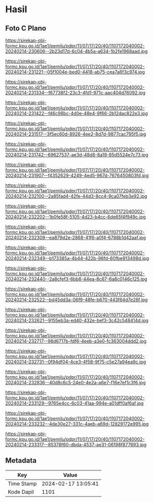 # Hasil

## Foto C Plano

https://sirekap-obj-formc.kpu.go.id/1ae1/pemilu/pdpr/11/07/17/20/40/1107172040002-20240214-230606--2b23d17d-6c04-4b5a-a634-1b2fe1968aad.jpg

https://sirekap-obj-formc.kpu.go.id/1ae1/pemilu/pdpr/11/07/17/20/40/1107172040002-20240214-231221--05f1004e-bed0-4418-ab75-cea7a6f3c974.jpg

https://sirekap-obj-formc.kpu.go.id/1ae1/pemilu/pdpr/11/07/17/20/40/1107172040002-20240214-231334--f67738f2-23c3-4fd1-971c-aac404d76092.jpg

https://sirekap-obj-formc.kpu.go.id/1ae1/pemilu/pdpr/11/07/17/20/40/1107172040002-20240214-231422--f46c98bc-4d0e-48e4-9f66-2b12dac822e3.jpg

https://sirekap-obj-formc.kpu.go.id/1ae1/pemilu/pdpr/11/07/17/20/40/1107172040002-20240214-231517--3f5ec60d-8926-4ee2-8d7d-9877cac795f5.jpg

https://sirekap-obj-formc.kpu.go.id/1ae1/pemilu/pdpr/11/07/17/20/40/1107172040002-20240214-231742--69627537-ae3d-48d8-8a19-85d5524e7c73.jpg

https://sirekap-obj-formc.kpu.go.id/1ae1/pemilu/pdpr/11/07/17/20/40/1107172040002-20240214-231907--f4352629-4249-4ed5-967d-7676450803fd.jpg

https://sirekap-obj-formc.kpu.go.id/1ae1/pemilu/pdpr/11/07/17/20/40/1107172040002-20240214-232100--2a85fad4-42fe-44d3-8cc4-9ca07feb3e92.jpg

https://sirekap-obj-formc.kpu.go.id/1ae1/pemilu/pdpr/11/07/17/20/40/1107172040002-20240214-232202--1b0fe58f-5105-4d23-b4cc-6de65f4f949c.jpg

https://sirekap-obj-formc.kpu.go.id/1ae1/pemilu/pdpr/11/07/17/20/40/1107172040002-20240214-232309--ea879d2e-2868-41f6-a0f4-6788b1d42aaf.jpg

https://sirekap-obj-formc.kpu.go.id/1ae1/pemilu/pdpr/11/07/17/20/40/1107172040002-20240214-232349--b173385a-4b44-422b-96fd-60fbe913498d.jpg

https://sirekap-obj-formc.kpu.go.id/1ae1/pemilu/pdpr/11/07/17/20/40/1107172040002-20240214-232440--2a8cfef3-6bb8-44ea-8c67-6a8c0146c125.jpg

https://sirekap-obj-formc.kpu.go.id/1ae1/pemilu/pdpr/11/07/17/20/40/1107172040002-20240214-232522--bd45dd3a-06f9-48fe-b670-443f64d7e26f.jpg

https://sirekap-obj-formc.kpu.go.id/1ae1/pemilu/pdpr/11/07/17/20/40/1107172040002-20240214-232621--9155eb3a-ed40-432e-bef3-3c42c548414d.jpg

https://sirekap-obj-formc.kpu.go.id/1ae1/pemilu/pdpr/11/07/17/20/40/1107172040002-20240214-232717--98d6717b-fdf6-4eeb-a3e0-fc363004ddd2.jpg

https://sirekap-obj-formc.kpu.go.id/1ae1/pemilu/pdpr/11/07/17/20/40/1107172040002-20240214-232731--0f94df04-4ce3-4f58-9f75-c5e27a94ea9c.jpg

https://sirekap-obj-formc.kpu.go.id/1ae1/pemilu/pdpr/11/07/17/20/40/1107172040002-20240214-232836--40d8c6c5-24e0-4e2a-a6e7-f16e7ef1c3f6.jpg

https://sirekap-obj-formc.kpu.go.id/1ae1/pemilu/pdpr/11/07/17/20/40/1107172040002-20240214-233129--9765e4cc-6c03-41aa-994e-a01dff0af6af.jpg

https://sirekap-obj-formc.kpu.go.id/1ae1/pemilu/pdpr/11/07/17/20/40/1107172040002-20240214-233232--4de30e27-331c-4aeb-a69d-12829172e995.jpg

https://sirekap-obj-formc.kpu.go.id/1ae1/pemilu/pdpr/11/07/17/20/40/1107172040002-20240214-233317--85378f60-dbda-4537-ae31-06198f877693.jpg


## Metadata

| Key        | Value               |
| ---------- | ------------------- |
| Time Stamp | 2024-02-17 13:05:41 |
| Kode Dapil | 1101                |



